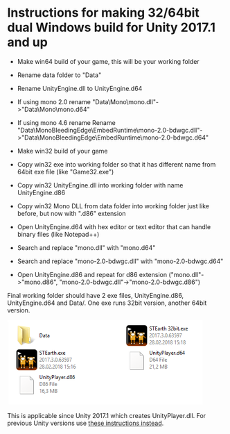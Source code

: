 # Instructions for making 32/64bit dual Windows build for Unity 2017.1 and up

  * Make win64 build of your game, this will be your working folder
  * Rename data folder to "Data"
  * Rename UnityEngine.dll to UnityEngine.d64
  * If using mono 2.0 rename "Data\Mono\mono.dll"->"Data\Mono\mono.d64"
  * If using mono 4.6 rename Rename "Data\MonoBleedingEdge\EmbedRuntime\mono-2.0-bdwgc.dll"->"Data\MonoBleedingEdge\EmbedRuntime\mono-2.0-bdwgc.d64"


  * Make win32 build of your game
  * Copy win32 exe into working folder so that it has different name from 64bit exe file (like "Game32.exe")
  * Copy win32 UnityEngine.dll into working folder with name UnityEngine.d86
  * Copy win32 Mono DLL from data folder into working folder just like before, but now with ".d86" extension


  * Open UnityEngine.d64 with hex editor or text editor that can handle binary files (like Notepad++)
  * Search and replace "mono.dll" with "mono.d64"
  * Search and replace "mono-2.0-bdwgc.dll" with "mono-2.0-bdwgc.d64"
  * Open UnityEngine.d86 and repeat for d86 extension ("mono.dll"->"mono.d86", "mono-2.0-bdwgc.dll"->"mono-2.0-bdwgc.d86")
	
Final working folder should have 2 exe files, UnityEngine.d86, UnityEngine.d64 and Data/. One exe runs 32bit version, another 64bit version.

![After Unity 2017.1](ulauncher_forum_pic2.png)

This is applicable since Unity 2017.1 which creates UnityPlayer.dll. For previous Unity versions use [these instructions instead](INSTRUCTIONS_BEFORE_2017_1.md).
